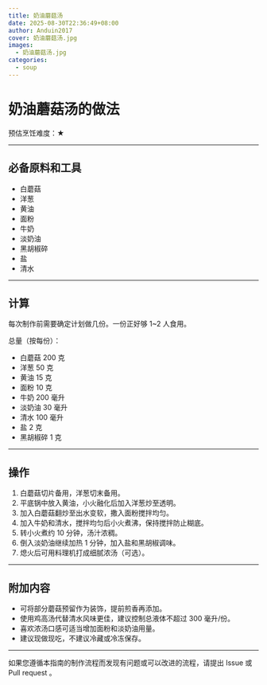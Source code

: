```yaml
---
title: 奶油蘑菇汤
date: 2025-08-30T22:36:49+08:00
author: Anduin2017
cover: 奶油蘑菇汤.jpg
images:
  - 奶油蘑菇汤.jpg
categories:
  - soup
---
```


# 奶油蘑菇汤的做法

预估烹饪难度：★

---

## 必备原料和工具

- 白蘑菇  
- 洋葱  
- 黄油  
- 面粉  
- 牛奶  
- 淡奶油  
- 黑胡椒碎  
- 盐  
- 清水

---

## 计算

每次制作前需要确定计划做几份。一份正好够 1~2 人食用。

总量（按每份）：

- 白蘑菇 200 克  
- 洋葱 50 克  
- 黄油 15 克  
- 面粉 10 克  
- 牛奶 200 毫升  
- 淡奶油 30 毫升  
- 清水 100 毫升  
- 盐 2 克  
- 黑胡椒碎 1 克

---

## 操作

1. 白蘑菇切片备用，洋葱切末备用。  
2. 平底锅中放入黄油，小火融化后加入洋葱炒至透明。  
3. 加入白蘑菇翻炒至出水变软，撒入面粉搅拌均匀。  
4. 加入牛奶和清水，搅拌均匀后小火煮沸，保持搅拌防止糊底。  
5. 转小火煮约 10 分钟，汤汁浓稠。  
6. 倒入淡奶油继续加热 1 分钟，加入盐和黑胡椒调味。  
7. 熄火后可用料理机打成细腻浓汤（可选）。

---

## 附加内容

- 可将部分蘑菇预留作为装饰，提前煎香再添加。  
- 使用鸡高汤代替清水风味更佳，建议控制总液体不超过 300 毫升/份。  
- 喜欢浓汤口感可适当增加面粉和淡奶油用量。  
- 建议现做现吃，不建议冷藏或冷冻保存。

---

如果您遵循本指南的制作流程而发现有问题或可以改进的流程，请提出 Issue 或 Pull request 。
